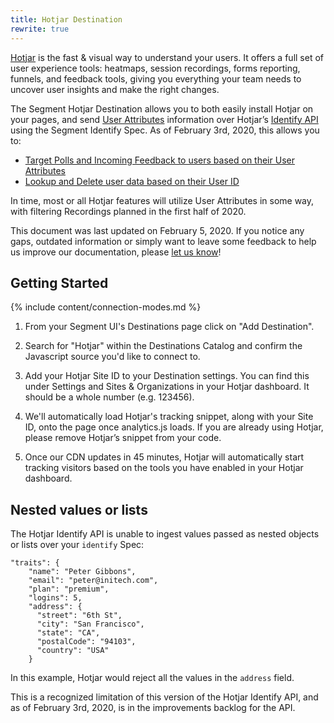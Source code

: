 ```yaml
---
title: Hotjar Destination
rewrite: true
---
```


[Hotjar](https://help.hotjar.com/hc/en-us) is the fast & visual way to understand your users. It offers a full set of user experience tools: heatmaps, session recordings, forms reporting, funnels, and feedback tools, giving you everything your team needs to uncover user insights and make the right changes.

The Segment Hotjar Destination allows you to both easily install Hotjar on your pages, and send [User Attributes](https://help.hotjar.com/hc/en-us/articles/360038394053-How-to-Setup-User-Attributes-in-4-Steps) information over Hotjar’s [Identify API](https://help.hotjar.com/hc/en-us/articles/360033640653) using the Segment Identify Spec. As of February 3rd, 2020, this allows you to:

* [Target Polls and Incoming Feedback to users based on their User Attributes](https://help.hotjar.com/hc/en-us/articles/360022688554)
* [Lookup and Delete user data based on their User ID](https://help.hotjar.com/hc/en-us/articles/360001749014)

In time, most or all Hotjar features will utilize User Attributes in some way, with filtering Recordings planned in the first half of 2020.

This document was last updated on February 5, 2020. If you notice any gaps, outdated information or simply want to leave some feedback to help us improve our documentation, please [let us know](https://segment.com/help/contact)!


## Getting Started

{% include content/connection-modes.md %}

1. From your Segment UI's Destinations page click on "Add Destination".

2. Search for "Hotjar" within the Destinations Catalog and confirm the Javascript source you'd like to connect to.

3. Add your Hotjar Site ID to your Destination settings. You can find this under Settings and Sites & Organizations in your Hotjar dashboard. It should be a whole number (e.g. 123456).

4. We'll automatically load Hotjar's tracking snippet, along with your Site ID, onto the page once analytics.js loads. If you are already using Hotjar, please remove Hotjar’s snippet from your code.

5. Once our CDN updates in 45 minutes, Hotjar will automatically start tracking visitors based on the tools you have enabled in your Hotjar dashboard.

## Nested values or lists

The Hotjar Identify API is unable to ingest values passed as nested objects or lists over your `identify` Spec:

```
"traits": {
    "name": "Peter Gibbons",
    "email": "peter@initech.com",
    "plan": "premium",
    "logins": 5,
    "address": {
      "street": "6th St",
      "city": "San Francisco",
      "state": "CA",
      "postalCode": "94103",
      "country": "USA"
    }
```

In this example, Hotjar would reject all the values in the `address` field. 

This is a recognized limitation of this version of the Hotjar Identify API, and as of February 3rd, 2020, is in the improvements backlog for the API.
